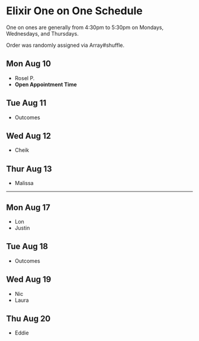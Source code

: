 # Elixir One on One Schedule

One on ones are generally from 4:30pm to 5:30pm on Mondays, Wednesdays, and Thursdays.

Order was randomly assigned via Array#shuffle.

## Mon Aug 10

- Rosel P.
- **Open Appointment Time**

## Tue Aug 11

- Outcomes

## Wed Aug 12

- Cheik

## Thur Aug 13

- Malissa

---

## Mon Aug 17

- Lon
- Justin

## Tue Aug 18

- Outcomes

## Wed Aug 19

- Nic
- Laura

## Thu Aug 20

- Eddie
